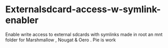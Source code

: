 # Externalsdcard-access-w-symlink-enabler

Enable write access to external sdcards with symlinks made in root an mnt folder for Marshmallow , Nougat &amp; Oero . Pie is work

 ##
